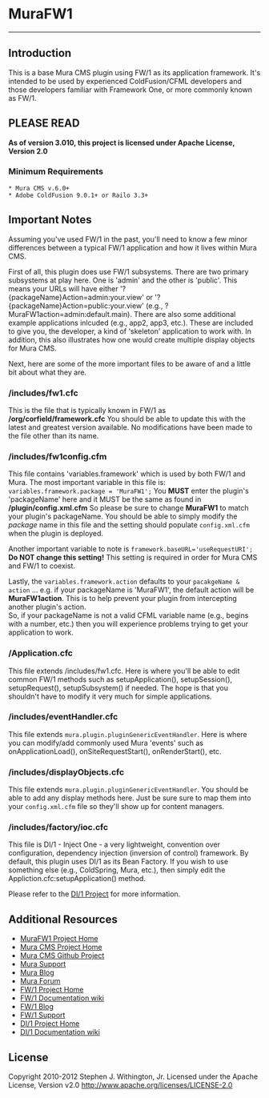 # MuraFW1
-------------------------------------------------------------------------------

## Introduction
This is a base Mura CMS plugin using FW/1 as its application 
framework.  It's intended to be used by experienced 
ColdFusion/CFML developers and those developers familiar with 
Framework One, or more commonly known as FW/1.


## PLEASE READ
**As of version 3.010, this project is licensed under Apache License, Version 2.0**

### Minimum Requirements
	* Mura CMS v.6.0+
	* Adobe ColdFusion 9.0.1+ or Railo 3.3+

## Important Notes
Assuming you've used FW/1 in the past, you'll need to know 
a few minor differences between a typical FW/1 application 
and how it lives within Mura CMS. 

First of all, this plugin does use FW/1 subsystems. There are 
two primary subsystems at play here. One is 'admin' and the 
other is 'public'. This means your URLs will have either 
'?{packageName}Action=admin:your.view' or 
'?{packageName}Action=public:your.view' (e.g., 
?MuraFW1action=admin:default.main). There are also some
additional example applications inlcuded (e.g., app2, app3, etc.).
These are included to give you, the developer, a kind of
'skeleton' application to work with. In addition, this also
illustrates how one would create multiple display objects for
Mura CMS.

Next, here are some of the more important files to be aware of 
and a little bit about what they are.


### /includes/fw1.cfc
This is the file that is typically known in FW/1 as 
**/org/corfield/framework.cfc** You should be able to update this 
with the latest and greatest version available. No modifications 
have been made to the file other than its name.

### /includes/fw1config.cfm
This file contains 'variables.framework' which is used by both 
FW/1 and Mura. The most important variable in this file is: 
`variables.framework.package = 'MuraFW1';` You **MUST** enter 
the plugin's 'packageName' here and it MUST be the same as found 
in **/plugin/config.xml.cfm**  So please be sure to change 
**MuraFW1** to match your plugin's packageName. You should be 
able to simply modify the *package* name in this file and the 
setting should populate `config.xml.cfm` when the plugin is deployed.

Another important variable to note is `framework.baseURL='useRequestURI';`
**Do NOT change this setting!** This setting is required in order 
for Mura CMS and FW/1 to coexist.

Lastly, the `variables.framework.action` defaults to your 
`pacakgeName & action` ... e.g. if your packageName is 'MuraFW1', 
the default action will be **MuraFW1action**.  This is to help 
prevent your plugin from intercepting another plugin's action.  
So, if your packageName is not a valid CFML variable name 
(e.g., begins with a number, etc.) then you will experience 
problems trying to get your application to work.

### /Application.cfc
This file extends /includes/fw1.cfc. Here is where you'll be able 
to edit common FW/1 methods such as setupApplication(), setupSession(), 
setupRequest(), setupSubsystem() if needed. The hope is that you 
shouldn't have to modify it very much for simple applications.

### /includes/eventHandler.cfc
This file extends `mura.plugin.pluginGenericEventHandler`.  Here is 
where you can modify/add commonly used Mura 'events' such as 
onApplicationLoad(), onSiteRequestStart(), onRenderStart(), etc.

### /includes/displayObjects.cfc
This file extends `mura.plugin.pluginGenericEventHandler`.  You 
should be able to add any display methods here.  Just be sure sure 
to map them into your `config.xml.cfm` file so they'll show up for 
content managers.

### /includes/factory/ioc.cfc
This file is DI/1 - Inject One - a very lightweight, convention over
configuration, dependency injection (inversion of control) framework.
By default, this plugin uses DI/1 as its Bean Factory. If you wish
to use something else (e.g., ColdSpring, Mura, etc.), then simply
edit the Appliction.cfc:setupApplication() method.

Please refer to the [DI/1 Project](https://github.com/seancorfield/di1)
for more information.


## Additional Resources
* [MuraFW1 Project Home](http://github.com/stevewithington/MuraFW1)
* [Mura CMS Project Home](http://www.getmura.com)
* [Mura CMS Github Project](http://github.com/blueriver/MuraCMS.git)
* [Mura Support](http://www.getmura.com/index.cfm/support/)
* [Mura Blog](http://www.getmura.com/index.cfm/blog/)
* [Mura Forum](http://www.getmura.com/forum/)
* [FW/1 Project Home](http://fw1.riaforge.org)
* [FW/1 Documentation wiki](http://github.com/seancorfield/fw1/wiki)
* [FW/1 Blog](http://corfield.org/blog/archives.cfm/category/fw1)
* [FW/1 Support](http://groups.google.com/group/framework-one/)
* [DI/1 Project Home](https://github.com/seancorfield/di1)
* [DI/1 Documentation wiki](https://github.com/seancorfield/di1/wiki)

## License
Copyright 2010-2012 Stephen J. Withington, Jr.
Licensed under the Apache License, Version v2.0
http://www.apache.org/licenses/LICENSE-2.0